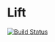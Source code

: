 # Lift

[![Build Status](https://travis-ci.org/davidagold/Lift.jl.svg?branch=master)](https://travis-ci.org/davidagold/Lift.jl)

